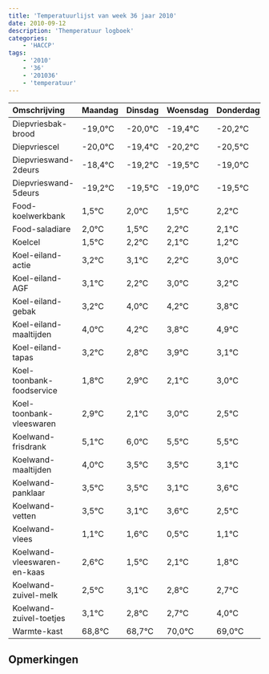 ```yaml
---
title: 'Temperatuurlijst van week 36 jaar 2010'
date: 2010-09-12
description: 'Themperatuur logboek'
categories:
    - 'HACCP'
tags:
    - '2010'
    - '36'
    - '201036'
    - 'temperatuur'
---
```

|Omschrijving|Maandag|Dinsdag|Woensdag|Donderdag|Vrijdag|Zaterdag|Zondag|
|:---|:---|:---|:---|:---|:---|:---|:---|
|Diepvriesbak-brood|-19,0°C|-20,0°C|-19,4°C|-20,2°C|-20,5°C|-20,0°C|-20,5°C|
|Diepvriescel|-20,0°C|-19,4°C|-20,2°C|-20,5°C|-20,0°C|-20,5°C|-19,8°C|
|Diepvrieswand-2deurs|-18,4°C|-19,2°C|-19,5°C|-19,0°C|-19,5°C|-18,8°C|-18,9°C|
|Diepvrieswand-5deurs|-19,2°C|-19,5°C|-19,0°C|-19,5°C|-18,8°C|-18,9°C|-19,8°C|
|Food-koelwerkbank|1,5°C|2,0°C|1,5°C|2,2°C|2,1°C|1,2°C|2,0°C|
|Food-saladiare|2,0°C|1,5°C|2,2°C|2,1°C|1,2°C|2,0°C|2,2°C|
|Koelcel|1,5°C|2,2°C|2,1°C|1,2°C|2,0°C|2,2°C|1,8°C|
|Koel-eiland-actie|3,2°C|3,1°C|2,2°C|3,0°C|3,2°C|2,8°C|3,9°C|
|Koel-eiland-AGF|3,1°C|2,2°C|3,0°C|3,2°C|2,8°C|3,9°C|3,1°C|
|Koel-eiland-gebak|3,2°C|4,0°C|4,2°C|3,8°C|4,9°C|4,1°C|5,0°C|
|Koel-eiland-maaltijden|4,0°C|4,2°C|3,8°C|4,9°C|4,1°C|5,0°C|4,5°C|
|Koel-eiland-tapas|3,2°C|2,8°C|3,9°C|3,1°C|4,0°C|3,5°C|3,5°C|
|Koel-toonbank-foodservice|1,8°C|2,9°C|2,1°C|3,0°C|2,5°C|2,5°C|2,1°C|
|Koel-toonbank-vleeswaren|2,9°C|2,1°C|3,0°C|2,5°C|2,5°C|2,1°C|2,6°C|
|Koelwand-frisdrank|5,1°C|6,0°C|5,5°C|5,5°C|5,1°C|5,6°C|4,5°C|
|Koelwand-maaltijden|4,0°C|3,5°C|3,5°C|3,1°C|3,6°C|2,5°C|3,1°C|
|Koelwand-panklaar|3,5°C|3,5°C|3,1°C|3,6°C|2,5°C|3,1°C|2,8°C|
|Koelwand-vetten|3,5°C|3,1°C|3,6°C|2,5°C|3,1°C|2,8°C|2,7°C|
|Koelwand-vlees|1,1°C|1,6°C|0,5°C|1,1°C|0,8°C|0,7°C|2,0°C|
|Koelwand-vleeswaren-en-kaas|2,6°C|1,5°C|2,1°C|1,8°C|1,7°C|3,0°C|2,0°C|
|Koelwand-zuivel-melk|2,5°C|3,1°C|2,8°C|2,7°C|4,0°C|3,0°C|3,9°C|
|Koelwand-zuivel-toetjes|3,1°C|2,8°C|2,7°C|4,0°C|3,0°C|3,9°C|2,5°C|
|Warmte-kast|68,8°C|68,7°C|70,0°C|69,0°C|69,9°C|68,5°C|68,9°C|

## Opmerkingen


